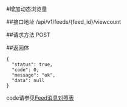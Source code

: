 #增加动态浏览量

##接口地址
/api/v1/feeds/{feed_id}/viewcount

##请求方法
POST

##返回体
```
{
  "status": true,
  "code": 0,
  "message": "ok",
  "data": null
}
```

code请参见[Feed消息对照表](Feed消息对照表.md)